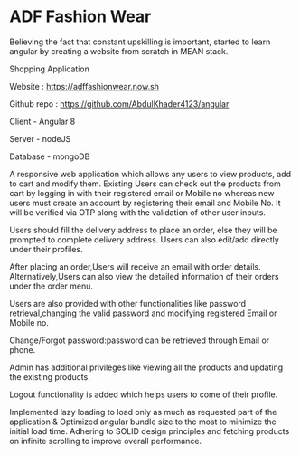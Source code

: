 # ADF Fashion Wear

Believing the fact that constant upskilling is important, started to learn angular by creating a website from scratch in MEAN stack.

Shopping Application

Website     : https://adffashionwear.now.sh

Github repo : https://github.com/AbdulKhader4123/angular

Client  - Angular 8

Server - nodeJS

Database - mongoDB

A responsive web application which allows any users to view products, add to cart and modify them. Existing Users can check out the products from cart by logging in with their registered email or Mobile no whereas new users must create an account by registering their email and Mobile No. It will be verified via OTP along with the validation of other user inputs.

Users should fill the delivery address to place an order, else they will be prompted to complete delivery address. Users can also edit/add
directly under their profiles.

After placing an order,Users will receive an email with order details. Alternatively,Users can also view the detailed information of their orders under the order menu.

Users are also provided with other functionalities like password retrieval,changing the valid password and modifying registered Email or Mobile no.

Change/Forgot password:password can be retrieved through Email or phone.

Admin has additional privileges like viewing all the products and updating the existing products.

Logout functionality is added which helps  users to come  of their profile.

Implemented lazy loading to load only as much as requested part of the application & Optimized angular bundle size to the most to minimize the initial load time. Adhering to SOLID design principles and fetching products on infinite scrolling to improve overall performance. 
